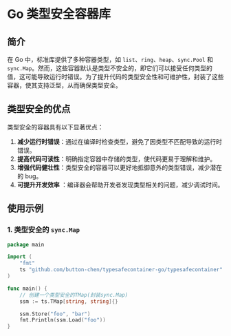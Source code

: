 # Go 类型安全容器库

## 简介
在 Go 中，标准库提供了多种容器类型，如 `list`、`ring`、`heap`、`sync.Pool` 和 `sync.Map`。然而，这些容器默认是类型不安全的，即它们可以接受任何类型的值，这可能导致运行时错误。为了提升代码的类型安全性和可维护性，封装了这些容器，使其支持泛型，从而确保类型安全。

## 类型安全的优点
类型安全的容器具有以下显著优点：
1. **减少运行时错误**：通过在编译时检查类型，避免了因类型不匹配导致的运行时错误。
2. **提高代码可读性**：明确指定容器中存储的类型，使代码更易于理解和维护。
3. **增强代码健壮性**：类型安全的容器可以更好地抵御意外的类型错误，减少潜在的 bug。
4. **可提升开发效率**  ：编译器会帮助开发者发现类型相关的问题，减少调试时间。

## 使用示例

### 1. 类型安全的 `sync.Map`

```go
package main

import (
    "fmt"
    ts "github.com/button-chen/typesafecontainer-go/typesafecontainer"
)

func main() {
    // 创建一个类型安全的TMap(封装sync.Map)
    ssm := ts.TMap[string, string]{}

    ssm.Store("foo", "bar")
    fmt.Println(ssm.Load("foo"))
}
